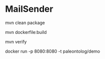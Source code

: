 # MailSender

mvn clean package

mvn dockerfile:build

mvn verify

docker run -p 8080:8080 -t paleontolog/demo
